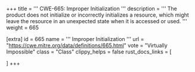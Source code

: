 +++
title = '''
CWE-665: Improper Initialization
'''
description	= '''
The product does not initialize or incorrectly initializes a resource, which might leave the resource in an unexpected state when it is accessed or used.
'''
weight = 665

[extra]
id = 665
name = '''
Improper Initialization
'''
url = "https://cwe.mitre.org/data/definitions/665.html"
vote = "Virtually Impossible"
class = "Class"
clippy_helps = false
rust_docs_links = [
	
]
+++
